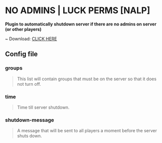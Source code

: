 # NO ADMINS | LUCK PERMS [NALP]
**Plugin to automatically shutdown server if there are no admins on server (or other players)**

~ Download: [CLICK HERE](https://github.com/SavokBS/agm3/releases/download/nalp/nalp.jar)

## Config file
### groups
> This list will contain groups that must be on the server so that it does not turn off.
### time
> Time till server shutdown.
### shutdown-message
> A message that will be sent to all players a moment before the server shuts down.
